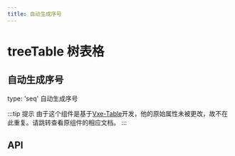 ```yaml
---
title: 自动生成序号
---
```


# treeTable 树表格

## 自动生成序号

type: 'seq' 自动生成序号

<demo path="./autoGenerateIndex.vue" />

:::tip 提示
由于这个组件是基于[Vxe-Table](https://vxetable.cn/#/table/api)开发，他的原始属性未被更改，故不在此重复。请跳转查看原组件的相应文档。
:::

## API

<API src="../table.json" lang="zh"></API>